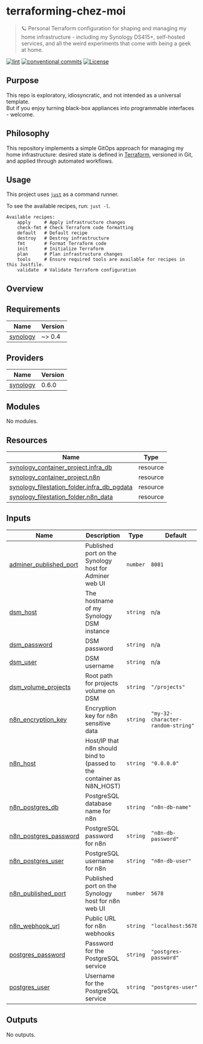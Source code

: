 # terraforming-chez-moi

> 🪐 Personal Terraform configuration for shaping and managing my home infrastructure - including my Synology DS415+, self-hosted services, and all the weird experiments that come with being a geek at home.

[![lint](https://img.shields.io/github/actions/workflow/status/ccamel/terraforming-chez-moi/lint.yml?branch=main&label=lint&style=for-the-badge&logo=github)](https://github.com/ccamel/terraforming-chez-moi/actions/workflows/lint.yml)
[![conventional commits](https://img.shields.io/badge/Conventional%20Commits-1.0.0-yellow.svg?style=for-the-badge&logo=conventionalcommits)](https://conventionalcommits.org)
[![License](https://img.shields.io/badge/License-BSD_3--Clause-blue.svg?style=for-the-badge)](https://opensource.org/licenses/BSD-3-Clause)

## Purpose

This repo is exploratory, idiosyncratic, and not intended as a universal template.  
But if you enjoy turning black-box appliances into programmable interfaces - welcome.

## Philosophy

This repository implements a simple GitOps approach for managing my home infrastructure: desired state is defined in [Terraform](https://developer.hashicorp.com/terraform), versioned in Git, and applied through automated workflows.

## Usage

This project uses [`just`](https://github.com/casey/just) as a command runner.

To see the available recipes, run: `just -l`.

<!-- BEGIN_JUST_RECIPES -->

```text
Available recipes:
    apply     # Apply infrastructure changes
    check-fmt # Check Terraform code formatting
    default   # Default recipe
    destroy   # Destroy infrastructure
    fmt       # Format Terraform code
    init      # Initialize Terraform
    plan      # Plan infrastructure changes
    tools     # Ensure required tools are available for recipes in this Justfile.
    validate  # Validate Terraform configuration
```

<!-- END_JUST_RECIPES -->

## Overview

<!-- BEGIN_TF_DOCS -->

## Requirements

| Name                                                                  | Version |
| --------------------------------------------------------------------- | ------- |
| <a name="requirement_synology"></a> [synology](#requirement_synology) | ~> 0.4  |

## Providers

| Name                                                            | Version |
| --------------------------------------------------------------- | ------- |
| <a name="provider_synology"></a> [synology](#provider_synology) | 0.6.0   |

## Modules

No modules.

## Resources

| Name                                                                                                                                                        | Type     |
| ----------------------------------------------------------------------------------------------------------------------------------------------------------- | -------- |
| [synology_container_project.infra_db](https://registry.terraform.io/providers/synology-community/synology/latest/docs/resources/container_project)          | resource |
| [synology_container_project.n8n](https://registry.terraform.io/providers/synology-community/synology/latest/docs/resources/container_project)               | resource |
| [synology_filestation_folder.infra_db_pgdata](https://registry.terraform.io/providers/synology-community/synology/latest/docs/resources/filestation_folder) | resource |
| [synology_filestation_folder.n8n_data](https://registry.terraform.io/providers/synology-community/synology/latest/docs/resources/filestation_folder)        | resource |

## Inputs

| Name                                                                                                | Description                                                           | Type     | Default                           | Required |
| --------------------------------------------------------------------------------------------------- | --------------------------------------------------------------------- | -------- | --------------------------------- | :------: |
| <a name="input_adminer_published_port"></a> [adminer_published_port](#input_adminer_published_port) | Published port on the Synology host for Adminer web UI                | `number` | `8081`                            |    no    |
| <a name="input_dsm_host"></a> [dsm_host](#input_dsm_host)                                           | The hostname of my Synology DSM instance                              | `string` | n/a                               |   yes    |
| <a name="input_dsm_password"></a> [dsm_password](#input_dsm_password)                               | DSM password                                                          | `string` | n/a                               |   yes    |
| <a name="input_dsm_user"></a> [dsm_user](#input_dsm_user)                                           | DSM username                                                          | `string` | n/a                               |   yes    |
| <a name="input_dsm_volume_projects"></a> [dsm_volume_projects](#input_dsm_volume_projects)          | Root path for projects volume on DSM                                  | `string` | `"/projects"`                     |    no    |
| <a name="input_n8n_encryption_key"></a> [n8n_encryption_key](#input_n8n_encryption_key)             | Encryption key for n8n sensitive data                                 | `string` | `"my-32-character-random-string"` |    no    |
| <a name="input_n8n_host"></a> [n8n_host](#input_n8n_host)                                           | Host/IP that n8n should bind to (passed to the container as N8N_HOST) | `string` | `"0.0.0.0"`                       |    no    |
| <a name="input_n8n_postgres_db"></a> [n8n_postgres_db](#input_n8n_postgres_db)                      | PostgreSQL database name for n8n                                      | `string` | `"n8n-db-name"`                   |    no    |
| <a name="input_n8n_postgres_password"></a> [n8n_postgres_password](#input_n8n_postgres_password)    | PostgreSQL password for n8n                                           | `string` | `"n8n-db-password"`               |    no    |
| <a name="input_n8n_postgres_user"></a> [n8n_postgres_user](#input_n8n_postgres_user)                | PostgreSQL username for n8n                                           | `string` | `"n8n-db-user"`                   |    no    |
| <a name="input_n8n_published_port"></a> [n8n_published_port](#input_n8n_published_port)             | Published port on the Synology host for n8n web UI                    | `number` | `5678`                            |    no    |
| <a name="input_n8n_webhook_url"></a> [n8n_webhook_url](#input_n8n_webhook_url)                      | Public URL for n8n webhooks                                           | `string` | `"localhost:5678"`                |    no    |
| <a name="input_postgres_password"></a> [postgres_password](#input_postgres_password)                | Password for the PostgreSQL service                                   | `string` | `"postgres-password"`             |    no    |
| <a name="input_postgres_user"></a> [postgres_user](#input_postgres_user)                            | Username for the PostgreSQL service                                   | `string` | `"postgres-user"`                 |    no    |

## Outputs

No outputs.

<!-- END_TF_DOCS -->
